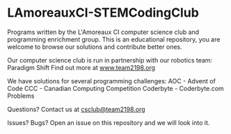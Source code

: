 # LAmoreauxCI-STEMCodingClub
Programs written by the L'Amoreaux CI computer science club and programming enrichment group.
This is an educational repository, you are welcome to browse our solutions and contribute better ones.

Our computer science club is run in partnership with our robotics team: Paradigm Shift
Find out more at www.team2198.org

We have solutions for several programming challenges:
AOC - Advent of Code
CCC - Canadian Computing Competition
Coderbyte - Coderbyte.com Problems

Questions?
Contact us at csclub@team2198.org

Issues? Bugs?
Open an issue on this repository and we will look into it.
